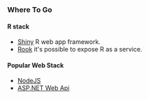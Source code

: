 ### Where To Go

#### R stack
* [Shiny](http://shiny.rstudio.com/) R web app framework.
* [Rook](https://cran.r-project.org/web/packages/Rook/README.html) it's possible to expose R as a service.

#### Popular Web Stack
* [NodeJS](https://nodejs.org/en/)
* [ASP.NET Web Api](http://www.asp.net/web-api)